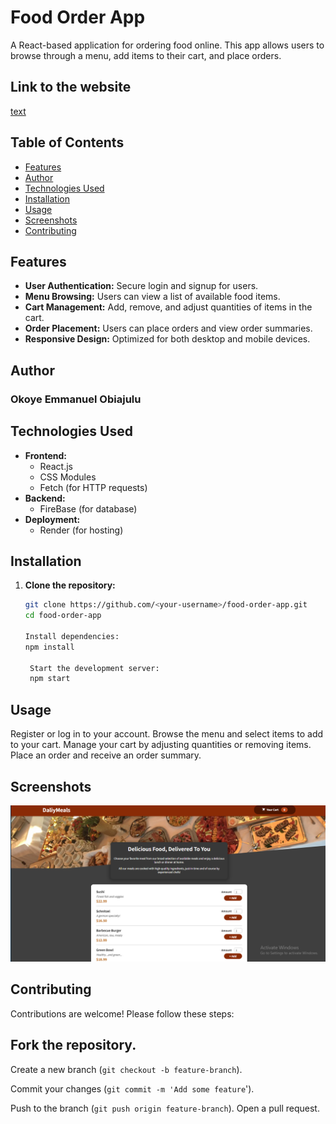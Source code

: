 # Food Order App

A React-based application for ordering food online. This app allows users to browse through a menu, add items to their cart, and place orders.

## Link to the website
[text](https://food-order-react.onrender.com/)

## Table of Contents

- [Features](#features)
- [Author](#author)
- [Technologies Used](#technologies-used)
- [Installation](#installation)
- [Usage](#usage)
- [Screenshots](#screenshots)
- [Contributing](#contributing)

## Features

- **User Authentication:** Secure login and signup for users.
- **Menu Browsing:** Users can view a list of available food items.
- **Cart Management:** Add, remove, and adjust quantities of items in the cart.
- **Order Placement:** Users can place orders and view order summaries.
- **Responsive Design:** Optimized for both desktop and mobile devices.

## Author

### Okoye Emmanuel Obiajulu

## Technologies Used

- **Frontend:**
  - React.js
  - CSS Modules
  - Fetch (for HTTP requests)
- **Backend:**
  - FireBase (for database)
- **Deployment:**
  - Render (for hosting)

## Installation

1. **Clone the repository:**

   ```bash
   git clone https://github.com/<your-username>/food-order-app.git
   cd food-order-app

   Install dependencies:
   npm install

    Start the development server:
    npm start
   ```

## Usage

Register or log in to your account.
Browse the menu and select items to add to your cart.
Manage your cart by adjusting quantities or removing items.
Place an order and receive an order summary.

## Screenshots

![Image of the Food order website](image-2.png)

## Contributing

Contributions are welcome! Please follow these steps:

## Fork the repository.

Create a new branch (`git checkout -b feature-branch`).

Commit your changes (`git commit -m 'Add some feature`').

Push to the branch (`git push origin feature-branch`).
Open a pull request.
